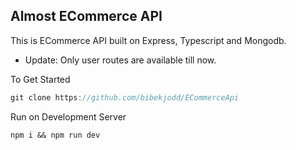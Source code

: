 ## Almost ECommerce API
This is ECommerce API built on Express, Typescript and Mongodb.
- Update: Only user routes are available till now.

To Get Started 
```js
git clone https://github.com/bibekjodd/ECommerceApi
```
Run on Development Server
```
npm i && npm run dev
```
